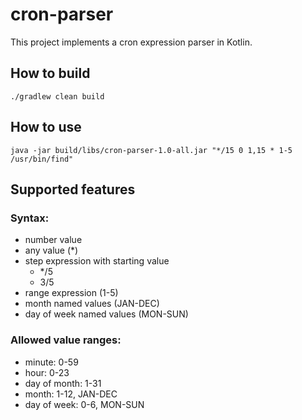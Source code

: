 # cron-parser

This project implements a cron expression parser in Kotlin.

## How to build
```
./gradlew clean build
```

## How to use
```
java -jar build/libs/cron-parser-1.0-all.jar "*/15 0 1,15 * 1-5 /usr/bin/find"
```

## Supported features

### Syntax:
- number value
- any value (*)
- step expression with starting value
  - */5
  - 3/5
- range expression (1-5)
- month named values (JAN-DEC)
- day of week named values (MON-SUN)

### Allowed value ranges:
- minute: 0-59
- hour: 0-23
- day of month: 1-31
- month: 1-12, JAN-DEC
- day of week: 0-6, MON-SUN
